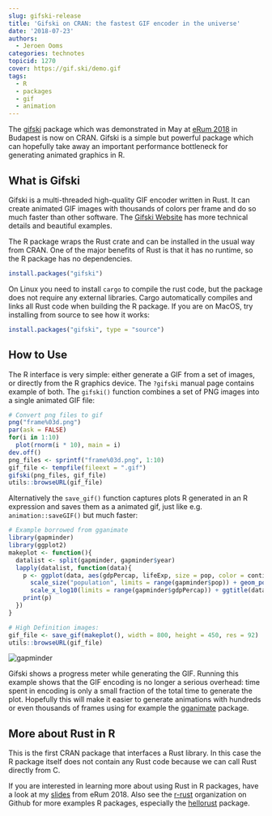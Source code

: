 ```yaml
---
slug: gifski-release
title: 'Gifski on CRAN: the fastest GIF encoder in the universe'
date: '2018-07-23'
authors:
  - Jeroen Ooms
categories: technotes
topicid: 1270
cover: https://gif.ski/demo.gif
tags:
  - R
  - packages
  - gif
  - animation
---
```


The [gifski](https://cloud.r-project.org/web/packages/gifski/index.html) package which was demonstrated in May at [eRum 2018](https://2018.erum.io/) in Budapest is now on CRAN. Gifski is a simple but powerful package which can hopefully take away an important performance bottleneck for generating animated graphics in R.

## What is Gifski

Gifski is a multi-threaded high-quality GIF encoder written in Rust. It can create animated GIF images with thousands of colors per frame and do so much faster than other software. The [Gifski Website](https://gif.ski/) has more technical details and beautiful examples.

The R package wraps the Rust crate and can be installed in the usual way from CRAN. One of the major benefits of Rust is that it has no runtime, so the R package has no dependencies. 

```r
install.packages("gifski")
```

On Linux you need to install `cargo` to compile the rust code, but the package does not require any external libraries. Cargo automatically compiles and links all Rust code when building the R package. If you are on MacOS, try installing from source to see how it works:

```r
install.packages("gifski", type = "source")
```

## How to Use

The R interface is very simple: either generate a GIF from a set of images, or directly from the R graphics device. The `?gifski` manual page contains example of both. The `gifski()` function combines a set of PNG images into a single animated GIF file:

```r
# Convert png files to gif
png("frame%03d.png")
par(ask = FALSE)
for(i in 1:10)
  plot(rnorm(i * 10), main = i)
dev.off()
png_files <- sprintf("frame%03d.png", 1:10)
gif_file <- tempfile(fileext = ".gif")
gifski(png_files, gif_file)
utils::browseURL(gif_file)
```

Alternatively the `save_gif()` function captures plots R generated in an R expression and saves them as a animated gif, just like e.g. `animation::saveGIF()` but much faster:

```r
# Example borrowed from gganimate
library(gapminder)
library(ggplot2)
makeplot <- function(){
  datalist <- split(gapminder, gapminder$year)
  lapply(datalist, function(data){
    p <- ggplot(data, aes(gdpPercap, lifeExp, size = pop, color = continent)) +
      scale_size("population", limits = range(gapminder$pop)) + geom_point() + ylim(20, 90) +
      scale_x_log10(limits = range(gapminder$gdpPercap)) + ggtitle(data$year) + theme_classic()
    print(p)
  })
}

# High Definition images:
gif_file <- save_gif(makeplot(), width = 800, height = 450, res = 92)
utils::browseURL(gif_file)
```

![gapminder](https://i.imgur.com/Uwz4Fyi.gif)

Gifski shows a progress meter while generating the GIF. Running this example shows that the GIF encoding is no longer a serious overhead: time spent in encoding is only a small fraction of the total time to generate the plot. Hopefully this will make it easier to generate animations with hundreds or even thousands of frames using for example the [gganimate](https://github.com/thomasp85/gganimate) package.

## More about Rust in R

This is the first CRAN package that interfaces a Rust library. In this case the R package itself does not contain any Rust code because we can call Rust directly from C.

If you are interested in learning more about using Rust in R packages, have a look at my [slides](https://jeroen.github.io/erum2018/) from eRum 2018. Also see the [r-rust](https://github.com/r-rust/) organization on Github for more examples R packages, especially the [hellorust](https://github.com/r-rust/hellorust#readme) package.
